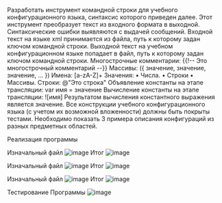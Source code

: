 Разработать инструмент командной строки для учебного конфигурационного
языка, синтаксис которого приведен далее. Этот инструмент преобразует текст из
входного формата в выходной. Синтаксические ошибки выявляются с выдачей
сообщений.
Входной текст на языке xml принимается из файла, путь к которому задан
ключом командной строки. Выходной текст на учебном конфигурационном
языке попадает в файл, путь к которому задан ключом командной строки.
Многострочные комментарии:
{{!--
Это многострочный
комментарий
--}}
Массивы:
({ значение, значение, значение, ... })
Имена:
[a-zA-Z]+
Значения:
• Числа.
• Строки
• Массивы.
Строки:
@"Это строка"
Объявление константы на этапе трансляции:
var имя = значение
Вычисление константы на этапе трансляции:
![имя]
Результатом вычисления константного выражения является значение.
Все конструкции учебного конфигурационного языка (с учетом их
возможной вложенности) должны быть покрыты тестами. Необходимо показать 3
примера описания конфигураций из разных предметных областей.

Реализация программы

Изначальный файл
![image](https://github.com/user-attachments/assets/a376c28b-3f93-4358-8e57-496a83cdd63d)
Итог
![image](https://github.com/user-attachments/assets/1079c98f-c9ad-4157-84dd-0437a41cfb5f)

Изначальный файл
![image](https://github.com/user-attachments/assets/e7e31db2-ce16-4359-a73d-0d192e1f63f6)
Итог
![image](https://github.com/user-attachments/assets/eec3f8b1-97b6-4af8-8f2f-403e96d7cda3)

Изначальный файл
![image](https://github.com/user-attachments/assets/1f46e981-1127-4e5a-a3e9-edacee2c443b)
Итог
![image](https://github.com/user-attachments/assets/73f73782-fe17-459c-94f1-0a27045937ae)



Тестирование Программы 
![image](https://github.com/user-attachments/assets/207bfb79-3905-476e-b239-6392611ad983)
